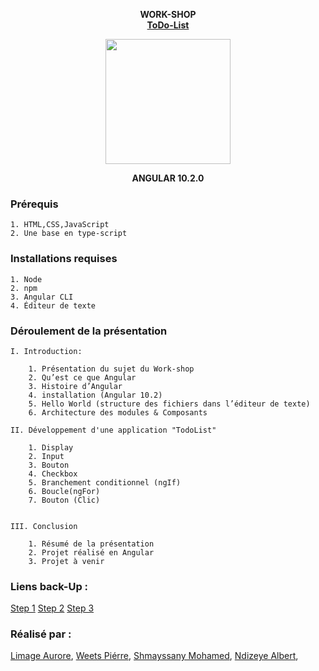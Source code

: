 **<div align="center"> WORK-SHOP <br> [ToDo-List]()</div>** 
<div align="center">
<img src="./IMG/angular.png" height=200> </div>

**<div align="center"> ANGULAR 10.2.0 </div>**

### Prérequis

    1. HTML,CSS,JavaScript
    2. Une base en type-script

### Installations requises 

    1. Node
    2. npm
    3. Angular CLI
    4. Éditeur de texte

### Déroulement de la présentation
       
    I. Introduction:

        1. Présentation du sujet du Work-shop
        2. Qu’est ce que Angular  
        3. Histoire d’Angular
        4. installation (Angular 10.2)
        5. Hello World (structure des fichiers dans l’éditeur de texte)
        6. Architecture des modules & Composants

    II. Développement d'une application "TodoList"

        1. Display
        2. Input
        3. Bouton 
        4. Checkbox
        5. Branchement conditionnel (ngIf)
        6. Boucle(ngFor)
        7. Bouton (Clic)
           
       
    III. Conclusion

        1. Résumé de la présentation 
        2. Projet réalisé en Angular 
        3. Projet à venir
### Liens back-Up : 
[Step 1]()
[Step 2]()
[Step 3]()
### Réalisé par : 
[Limage Aurore](),
[Weets Piérre](), 
[Shmayssany Mohamed](),
[Ndizeye Albert](),
